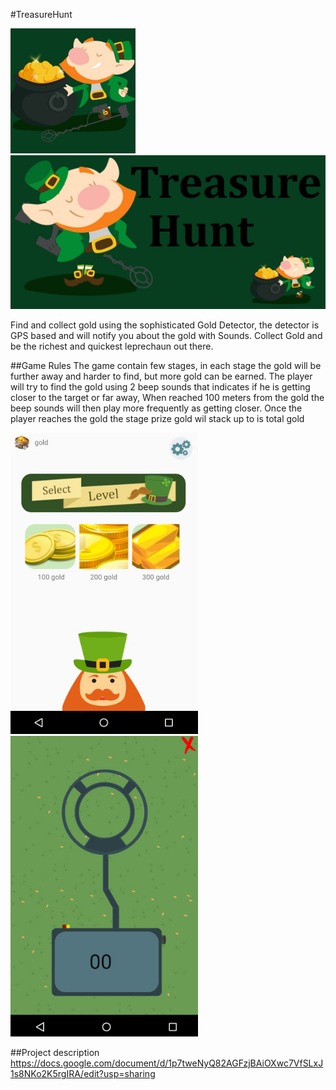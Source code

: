#TreasureHunt

<img src="images/icon.png" width="200"> 

<img src="images/graphic.jpg" width="1000">

Find and collect gold using the sophisticated Gold Detector, the detector is GPS based and will notify you about the gold with Sounds.
Collect Gold and be the richest and quickest leprechaun out there.

##Game Rules
The game contain few stages, in each stage the gold will be further away and harder to find, but more gold can be earned.
The player will try to find the gold using 2 beep sounds that indicates if he is getting closer to the target or far away,
When reached 100 meters from the gold the beep sounds will then play more frequently as getting closer.
Once the player reaches the gold the stage prize gold wil stack up to is total gold

<img src="images/screenshot1.jpg" width="300">
<img src="images/screenshot2.jpg" width="300">




##Project description
https://docs.google.com/document/d/1p7tweNyQ82AGFzjBAiOXwc7VfSLxJ1s8NKo2K5rgIRA/edit?usp=sharing

